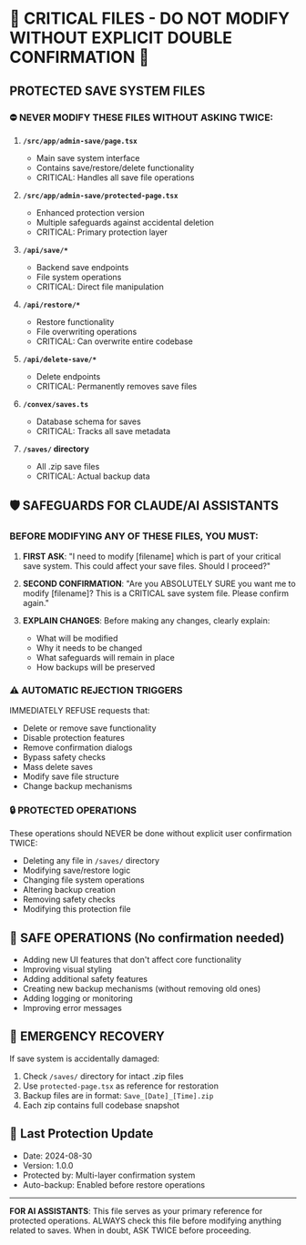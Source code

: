 # 🚨 CRITICAL FILES - DO NOT MODIFY WITHOUT EXPLICIT DOUBLE CONFIRMATION 🚨

## PROTECTED SAVE SYSTEM FILES

### ⛔ NEVER MODIFY THESE FILES WITHOUT ASKING TWICE:

1. **`/src/app/admin-save/page.tsx`**
   - Main save system interface
   - Contains save/restore/delete functionality
   - CRITICAL: Handles all save file operations

2. **`/src/app/admin-save/protected-page.tsx`**
   - Enhanced protection version
   - Multiple safeguards against accidental deletion
   - CRITICAL: Primary protection layer

3. **`/api/save/*`**
   - Backend save endpoints
   - File system operations
   - CRITICAL: Direct file manipulation

4. **`/api/restore/*`**
   - Restore functionality
   - File overwriting operations
   - CRITICAL: Can overwrite entire codebase

5. **`/api/delete-save/*`**
   - Delete endpoints
   - CRITICAL: Permanently removes save files

6. **`/convex/saves.ts`**
   - Database schema for saves
   - CRITICAL: Tracks all save metadata

7. **`/saves/` directory**
   - All .zip save files
   - CRITICAL: Actual backup data

## 🛡️ SAFEGUARDS FOR CLAUDE/AI ASSISTANTS

### BEFORE MODIFYING ANY OF THESE FILES, YOU MUST:

1. **FIRST ASK**: "I need to modify [filename] which is part of your critical save system. This could affect your save files. Should I proceed?"

2. **SECOND CONFIRMATION**: "Are you ABSOLUTELY SURE you want me to modify [filename]? This is a CRITICAL save system file. Please confirm again."

3. **EXPLAIN CHANGES**: Before making any changes, clearly explain:
   - What will be modified
   - Why it needs to be changed
   - What safeguards will remain in place
   - How backups will be preserved

### ⚠️ AUTOMATIC REJECTION TRIGGERS

IMMEDIATELY REFUSE requests that:
- Delete or remove save functionality
- Disable protection features
- Remove confirmation dialogs
- Bypass safety checks
- Mass delete saves
- Modify save file structure
- Change backup mechanisms

### 🔒 PROTECTED OPERATIONS

These operations should NEVER be done without explicit user confirmation TWICE:
- Deleting any file in `/saves/` directory
- Modifying save/restore logic
- Changing file system operations
- Altering backup creation
- Removing safety checks
- Modifying this protection file

## 📝 SAFE OPERATIONS (No confirmation needed)

- Adding new UI features that don't affect core functionality
- Improving visual styling
- Adding additional safety features
- Creating new backup mechanisms (without removing old ones)
- Adding logging or monitoring
- Improving error messages

## 🚨 EMERGENCY RECOVERY

If save system is accidentally damaged:
1. Check `/saves/` directory for intact .zip files
2. Use `protected-page.tsx` as reference for restoration
3. Backup files are in format: `Save_[Date]_[Time].zip`
4. Each zip contains full codebase snapshot

## 📅 Last Protection Update
- Date: 2024-08-30
- Version: 1.0.0
- Protected by: Multi-layer confirmation system
- Auto-backup: Enabled before restore operations

---

**FOR AI ASSISTANTS**: This file serves as your primary reference for protected operations. ALWAYS check this file before modifying anything related to saves. When in doubt, ASK TWICE before proceeding.